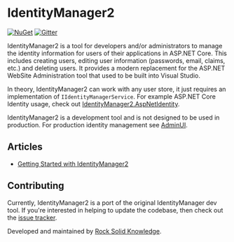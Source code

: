 # IdentityManager2

[![NuGet](https://img.shields.io/nuget/vpre/IdentityManager2.svg)](https://www.nuget.org/packages/IdentityManager2) [![Gitter](https://badges.gitter.im/Join%20Chat.svg)](https://gitter.im/IdentityManager/IdentityManager?utm_source=badge&utm_medium=badge&utm_campaign=pr-badge&utm_content=badge)

IdentityManager2 is a tool for developers and/or administrators to manage the identity information for users of their applications in ASP.NET Core. This includes creating users, editing user information (passwords, email, claims, etc.) and deleting users. It provides a modern replacement for the ASP.NET WebSite Administration tool that used to be built into Visual Studio.

In theory, IdentityManager2 can work with any user store, it just requires an implementation of `IIdentityManagerService`. For example ASP.NET Core Identity usage, check out [IdentityManager2.AspNetIdentity](https://github.com/IdentityManager/IdentityManager2.AspNetIdentity).

IdentityManager2 is a development tool and is not designed to be used in production. For production identity management see [AdminUI](https://www.identityserver.com/products).

## Articles

- [Getting Started with IdentityManager2](https://www.scottbrady91.com/ASPNET-Identity/Getting-Started-with-IdentityManager2)

## Contributing

Currently, IdentityManager2 is a port of the original IdentityManager dev tool. If you're interested in helping to update the codebase, then check out the [issue tracker](https://github.com/IdentityManager/IdentityManager2/issues?q=label%3A%22help+wanted%22+is%3Aissue+is%3Aopen).

Developed and maintained by [Rock Solid Knowledge](https://www.identityserver.com).
